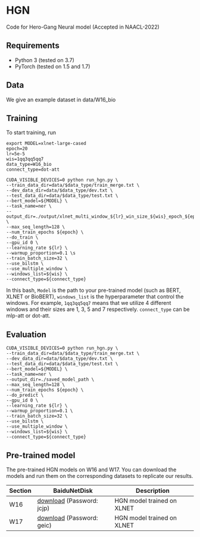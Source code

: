 # HGN
Code for Hero-Gang Neural model (Accepted in NAACL-2022)

## Requirements

- Python 3 (tested on 3.7)
- PyTorch (tested on 1.5 and 1.7)

## Data
We give an example dataset in data/W16_bio





## Training 
To start training, run

```
export MODEL=xlnet-large-cased
epoch=20
lr=5e-5
wis=1qq3qq5qq7
data_type=W16_bio
connect_type=dot-att

CUDA_VISIBLE_DEVICES=0 python run_hgn.py \
--train_data_dir=data/$data_type/train_merge.txt \
--dev_data_dir=data/$data_type/dev.txt \
--test_data_dir=data/$data_type/test.txt \
--bert_model=${MODEL} \
--task_name=ner \
--output_dir=./output/xlnet_multi_window_${lr}_win_size_${wis}_epoch_${epoch}_${connect_type} \
--max_seq_length=128 \
--num_train_epochs ${epoch} \
--do_train \
--gpu_id 0 \
--learning_rate ${lr} \
--warmup_proportion=0.1 \s
--train_batch_size=32 \
--use_bilstm \
--use_multiple_window \
--windows_list=${wis} \
--connect_type=${connect_type}
```
In this bash, `Model` is the path to your pre-trained model (such as BERT, XLNET or BioBERT), `windows_list` is the hyperparameter that control the windows.
For example, `1qq3qq5qq7` means that we utilize 4 different windows and their sizes are 1, 3, 5 and 7 respectively. `connect_type` can be mlp-att or dot-att.

## Evaluation

```
CUDA_VISIBLE_DEVICES=0 python run_hgn.py \
--train_data_dir=data/$data_type/train_merge.txt \
--dev_data_dir=data/$data_type/dev.txt \
--test_data_dir=data/$data_type/test.txt \
--bert_model=${MODEL} \
--task_name=ner \
--output_dir=./saved_model_path \
--max_seq_length=128 \
--num_train_epochs ${epoch} \
--do_predict \
--gpu_id 0 \
--learning_rate ${lr} \
--warmup_proportion=0.1 \
--train_batch_size=32 \
--use_bilstm \
--use_multiple_window \
--windows_list=${wis} \
--connect_type=${connect_type}
```

## Pre-trained model

The pre-trained HGN models on W16 and W17. You can download the models and run them on the corresponding datasets to replicate our results.

| Section   | BaiduNetDisk                                                 |  Description                          |
| --------- | ------------------------------------------------------------ |  ------------------------------------ |
| W16  | [download](https://pan.baidu.com/s/1WcGSaL3hIABaDz6N0eEDQQ) (Password: jcjp) | HGN model trained on XLNET  |
| W17  | [download](https://pan.baidu.com/s/1RbpwzJnH7P0tfuM4sKjkKg) (Password: geic) | HGN model trained on XLNET |

